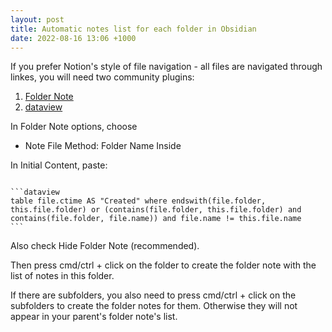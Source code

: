 ```yaml
---
layout: post
title: Automatic notes list for each folder in Obsidian
date: 2022-08-16 13:06 +1000
---
```


If you prefer Notion's style of file navigation - all files are navigated through linkes, you will need two community plugins: 
1. [Folder Note](https://github.com/xpgo/obsidian-folder-note-plugin) 
2. [dataview](https://github.com/blacksmithgu/obsidian-dataview)

In Folder Note options, choose
- Note File Method: Folder Name Inside

In Initial Content, paste: 

<pre><code>
```dataview 
<span class="hljs-selector-tag">table</span> file<span class="hljs-selector-class">.ctime</span> AS <span class="hljs-string">"Created"</span> where endswith(file<span class="hljs-selector-class">.folder</span>, this<span class="hljs-selector-class">.file</span><span class="hljs-selector-class">.folder</span>) or (contains(file<span class="hljs-selector-class">.folder</span>, this<span class="hljs-selector-class">.file</span><span class="hljs-selector-class">.folder</span>) and contains(file<span class="hljs-selector-class">.folder</span>, file.name)) and file<span class="hljs-selector-class">.name</span> != this<span class="hljs-selector-class">.file</span><span class="hljs-selector-class">.name</span>
```
</code></pre>


Also check Hide Folder Note (recommended).

Then press cmd/ctrl + click on the folder to create the folder note with the list of notes in this folder. 

If there are subfolders, you also need to press cmd/ctrl + click on the subfolders to create the folder notes for them. Otherwise they will not appear in your parent's folder note's list.  

